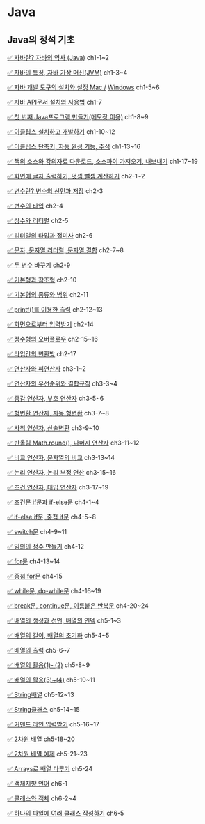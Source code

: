 # Java

## Java의 정석 기초
[✅ 자바란? 자바의 역사 (Java)](https://mgyo.tistory.com/203) ch1-1~2

[✅ 자바의 특징, 자바 가상 머신(JVM)](https://mgyo.tistory.com/204) ch1-3~4

[✅ 자바 개발 도구의 설치와 설정 Mac /](https://www.youtube.com/watch?v=XTKnmmfJqms&list=PLW2UjW795-f6xWA2_MUhEVgPauhGl3xIp&index=4) [Windows](https://www.youtube.com/watch?v=L8mGi7-q6j4&list=PLW2UjW795-f6xWA2_MUhEVgPauhGl3xIp&index=3) ch1-5~6

[✅ 자바 API문서 설치와 사용법](https://mgyo.tistory.com/205) ch1-7

[✅ 첫 번째 Java프로그램 만들기(메모장 이용)](https://mgyo.tistory.com/206) ch1-8~9

[✅ 이클립스 설치하고 개발하기](https://www.youtube.com/watch?v=emllFzqD1-0&list=PLW2UjW795-f6xWA2_MUhEVgPauhGl3xIp&index=7) ch1-10~12

[✅ 이클립스 단축키, 자동 완성 기능, 주석](https://www.youtube.com/watch?v=UrbO_1sijvs&list=PLW2UjW795-f6xWA2_MUhEVgPauhGl3xIp&index=8) ch1-13~16

[✅ 책의 소스와 강의자료 다운로드, 소스파이 가져오기, 내보내기](https://www.youtube.com/watch?v=U97lvN1JhrA&list=PLW2UjW795-f6xWA2_MUhEVgPauhGl3xIp&index=9) ch1-17~19

[✅ 화면에 글자 출력하기, 덧셈 뺄셈 계산하기](https://mgyo.tistory.com/208) ch2-1~2

[✅ 변수란? 변수의 선언과 저장](https://mgyo.tistory.com/209) ch2-3

[✅ 변수의 타입](https://mgyo.tistory.com/210) ch2-4

[✅ 상수와 리터럴](https://mgyo.tistory.com/211) ch2-5

[✅ 리터럴의 타입과 접미사](https://mgyo.tistory.com/214) ch2-6

[✅ 문자, 문자열 리터럴, 문자열 결합](https://mgyo.tistory.com/215) ch2-7~8

[✅ 두 변수 바꾸기](https://mgyo.tistory.com/218) ch2-9

[✅ 기본형과 참조형](https://mgyo.tistory.com/219) ch2-10

[✅ 기본형의 종류와 범위](https://mgyo.tistory.com/220) ch2-11

[✅ printf()를 이용한 출력](https://mgyo.tistory.com/222) ch2-12~13

[✅ 화면으로부터 입력받기](https://mgyo.tistory.com/223) ch2-14

[✅ 정수형의 오버플로우](https://mgyo.tistory.com/224) ch2-15~16

[✅ 타입간의 변환방](https://mgyo.tistory.com/225) ch2-17

[✅ 연산자와 피연산자](https://mgyo.tistory.com/226) ch3-1~2

[✅ 연산자의 우선순위와 결합규칙](https://mgyo.tistory.com/227) ch3-3~4

[✅ 증감 연산자, 부호 연산자](https://mgyo.tistory.com/228) ch3-5~6

[✅ 형변환 연산자, 자동 형변환](https://mgyo.tistory.com/229) ch3-7~8

[✅ 사칙 연산자, 산술변환](https://mgyo.tistory.com/230) ch3-9~10

[✅ 반올림 Math.round(), 나머지 연산자](https://mgyo.tistory.com/231) ch3-11~12

[✅ 비교 연산자, 문자열의 비교](https://mgyo.tistory.com/232) ch3-13~14

[✅ 논리 연산자, 논리 부정 연산](https://mgyo.tistory.com/233) ch3-15~16

[✅ 조건 연산자, 대입 연산자](https://mgyo.tistory.com/234) ch3-17~19

[✅ 조건문 if문과 if-else문](https://mgyo.tistory.com/235) ch4-1~4

[✅ if-else if문, 중첩 if문](https://mgyo.tistory.com/236) ch4-5~8

[✅ switch문](https://mgyo.tistory.com/239) ch4-9~11

[✅ 임의의 정수 만들기](https://mgyo.tistory.com/241) ch4-12

[✅ for문](https://mgyo.tistory.com/242) ch4-13~14

[✅ 중첩 for문](https://mgyo.tistory.com/244) ch4-15

[✅ while문, do-while문](https://mgyo.tistory.com/245) ch4-16~19

[✅ break문, continue문, 이름붙은 반복문](https://mgyo.tistory.com/246) ch4-20~24

[✅ 배열의 생성과 선언, 배열의 인덱](https://mgyo.tistory.com/248) ch5-1~3

[✅ 배열의 길이, 배열의 초기화](https://mgyo.tistory.com/249) ch5-4~5

[✅ 배열의 출력](https://mgyo.tistory.com/250) ch5-6~7

[✅ 배열의 활용(1)~(2)](https://mgyo.tistory.com/251) ch5-8~9

[✅ 배열의 활용(3)~(4)](https://mgyo.tistory.com/252) ch5-10~11

[✅ String배열](https://mgyo.tistory.com/253) ch5-12~13

[✅ String클래스](https://mgyo.tistory.com/254) ch5-14~15

[✅ 커맨드 라인 입력받기](https://mgyo.tistory.com/255) ch5-16~17

[✅ 2차원 배열](https://mgyo.tistory.com/256) ch5-18~20

[✅ 2차원 배열 예제](https://mgyo.tistory.com/257) ch5-21~23

[✅ Arrays로 배열 다루기](https://mgyo.tistory.com/258) ch5-24

[✅ 객체지향 언어](https://mgyo.tistory.com/259) ch6-1

[✅ 클래스와 객체](https://mgyo.tistory.com/260) ch6-2~4

[✅ 하나의 파일에 여러 클래스 작성하기](https://mgyo.tistory.com/261) ch6-5
